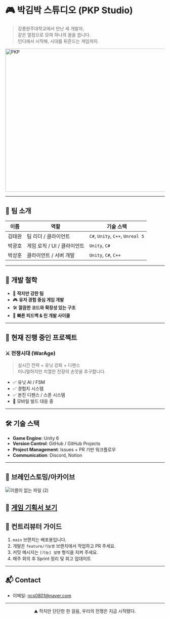 # 🎮 박김박 스튜디오 (PKP Studio)

> 강릉원주대학교에서 만난 세 개발자,  
> 같은 열정으로 모여 하나의 꿈을 씁니다.  
> 인디에서 시작해, 시대를 뒤흔드는 게임까지.

<img width="1200" height="453" alt="PKP" src="https://github.com/user-attachments/assets/da7b4361-ddc5-4ad5-a37a-253d9ba9428b" />

---

## 👥 팀 소개

| 이름 | 역할 | 기술 스택 |
|------|------|-----------|
| 김태완 | 팀 리더 / 클라이언트 | `C#`, `Unity`, `C++`, `Unreal 5` |
| 박광호 | 게임 로직 / UI / 클라이언트| `Unity`, `C#` |
| 박상훈 | 클라이언트 / 서버 개발 | `Unity`, `C#`, `C++` |

---

## 🎯 개발 철학

- 🎯 **작지만 강한 팀**  
- 🎮 **유저 경험 중심 게임 개발**  
- 🛠️ **깔끔한 코드와 확장성 있는 구조**  
- 🔁 **빠른 피드백 & 린 개발 사이클**

---

## 📌 현재 진행 중인 프로젝트

### ⚔️ 전쟁시대 (WarAge)

> 실시간 전략 + 유닛 강화 + 디펜스  
> 미니멀하지만 치열한 전장의 손맛을 추구합니다.

- ✅ 유닛 AI / FSM
- ✅ 경험치 시스템
- ✅ 본진 디펜스 / 스폰 시스템
- 🔨 모바일 빌드 대응 중

---

## 🛠️ 기술 스택

- **Game Engine**: Unity 6
- **Version Control**: GitHub / GitHub Projects
- **Project Management**: Issues + PR 기반 워크플로우
- **Communication**: Discord, Notion

---

## 🧠 브레인스토밍/아카이브

![이름이 없는 파일 (2)](https://github.com/user-attachments/assets/f46bfdde-c9cb-44f0-81de-7f0782344b70)


🔗 [게임 기획서 보기]([./docs/game_design.md](https://learned-action-59c.notion.site/244dd564685a8030bff1f8c728d74d86?source=copy_link))
---

## 🤝 컨트리뷰터 가이드

1. `main` 브랜치는 배포용입니다.
2. 개발은 `feature/기능명` 브랜치에서 작업하고 PR 주세요.
3. 커밋 메시지는 `[기능] 설명` 형식을 지켜 주세요.
4. 매주 회의 후 Sprint 정리 및 회고 업데이트

---

## 📬 Contact

- 이메일: ncs0801@naver.com

---

<p align="center">
  ⛰️ 작지만 단단한 한 걸음, 우리의 전쟁은 지금 시작됐다.
</p>
